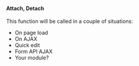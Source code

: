 ####  Attach, Detach

This function will be called in a couple of situations:

* On page load
* On AJAX
* Quick edit
* Form API AJAX
* Your module?